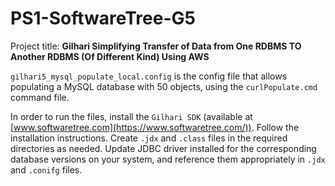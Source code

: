# PS1-SoftwareTree-G5
Project title: **Gilhari Simplifying Transfer of Data from One RDBMS TO Another RDBMS (Of Different Kind) Using AWS**

```gilhari5_mysql_populate_local.config``` is the config file that allows populating a MySQL database with 50 objects, using the ```curlPopulate.cmd``` command file.

In order to run the files, install the ```Gilhari SDK``` (available at [www.softwaretree.com](https://www.softwaretree.com/)). Follow the installation instructions. 
Create ```.jdx``` and ```.class``` files in the required directories as needed. Update JDBC driver installed for the corresponding database versions on your system, and reference them appropriately in ```.jdx``` and ```.conifg``` files. 
